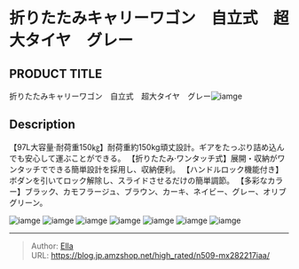 # 折りたたみキャリーワゴン　自立式　超大タイヤ　グレー


## PRODUCT TITLE 

折りたたみキャリーワゴン　自立式　超大タイヤ　グレー![iamge](https://b2bfiles1.gigab2b.cn/image/wkseller/305/20230314_ef276b38990f4a38ff658a9f3891c079.jpg)

## Description

【97L大容量·耐荷重150㎏】耐荷重約150kg頑丈設計。ギアをたっぷり詰め込んでも安心して運ぶことができる。
【折りたたみ·ワンタッチ式】展開・収納がワンタッチでできる簡単設計を採用し、収納便利。
【ハンドルロック機能付き】ボダンを引いてロック解除し、スライドさせるだけの簡単調節。
【多彩なカラー】ブラック、カモフラージュ、ブラウン、カーキ、ネイビー、グレー、オリブグリーン。






![iamge](https://b2bfiles1.gigab2b.cn/image/wkseller/305/20230426_80bb31b1ca77c0904cd0784b2fa59c69.jpg)
![iamge](https://b2bfiles1.gigab2b.cn/image/wkseller/305/20230426_83a277270582aea8389cf034f44887af.jpg)
![iamge](https://b2bfiles1.gigab2b.cn/image/wkseller/305/20230426_f8209cf94b05998edec831c7dd04913c.jpg)
![iamge](https://b2bfiles1.gigab2b.cn/image/wkseller/305/20230426_7e80d9def31494c9dc88e425546cdc97.jpg)
![iamge](https://b2bfiles1.gigab2b.cn/image/wkseller/305/20230426_4fdd4f5f35d7b4d47f6b4a58a2f31710.jpg)
![iamge](https://b2bfiles1.gigab2b.cn/image/wkseller/305/20230426_5ad4d83e13b692e24a127c26032fad82.jpg)
![iamge](https://b2bfiles1.gigab2b.cn/image/wkseller/305/20230426_34896e1d2197071b75bac34282532abe.jpg)


---

> Author: [Ella](https://blog.jp.amzshop.net/)  
> URL: https://blog.jp.amzshop.net/high_rated/n509-mx282217iaa/  

